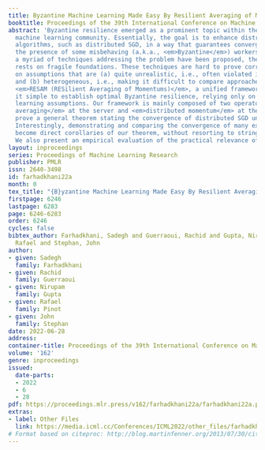 ```yaml
---
title: Byzantine Machine Learning Made Easy By Resilient Averaging of Momentums
booktitle: Proceedings of the 39th International Conference on Machine Learning
abstract: 'Byzantine resilience emerged as a prominent topic within the distributed
  machine learning community. Essentially, the goal is to enhance distributed optimization
  algorithms, such as distributed SGD, in a way that guarantees convergence despite
  the presence of some misbehaving (a.k.a., <em>Byzantine</em>) workers. Although
  a myriad of techniques addressing the problem have been proposed, the field arguably
  rests on fragile foundations. These techniques are hard to prove correct and rely
  on assumptions that are (a) quite unrealistic, i.e., often violated in practice,
  and (b) heterogeneous, i.e., making it difficult to compare approaches. We present
  <em>RESAM (RESilient Averaging of Momentums)</em>, a unified framework that makes
  it simple to establish optimal Byzantine resilience, relying only on standard machine
  learning assumptions. Our framework is mainly composed of two operators: <em>resilient
  averaging</em> at the server and <em>distributed momentum</em> at the workers. We
  prove a general theorem stating the convergence of distributed SGD under RESAM.
  Interestingly, demonstrating and comparing the convergence of many existing techniques
  become direct corollaries of our theorem, without resorting to stringent assumptions.
  We also present an empirical evaluation of the practical relevance of RESAM.'
layout: inproceedings
series: Proceedings of Machine Learning Research
publisher: PMLR
issn: 2640-3498
id: farhadkhani22a
month: 0
tex_title: "{B}yzantine Machine Learning Made Easy By Resilient Averaging of Momentums"
firstpage: 6246
lastpage: 6283
page: 6246-6283
order: 6246
cycles: false
bibtex_author: Farhadkhani, Sadegh and Guerraoui, Rachid and Gupta, Nirupam and Pinot,
  Rafael and Stephan, John
author:
- given: Sadegh
  family: Farhadkhani
- given: Rachid
  family: Guerraoui
- given: Nirupam
  family: Gupta
- given: Rafael
  family: Pinot
- given: John
  family: Stephan
date: 2022-06-28
address:
container-title: Proceedings of the 39th International Conference on Machine Learning
volume: '162'
genre: inproceedings
issued:
  date-parts:
  - 2022
  - 6
  - 28
pdf: https://proceedings.mlr.press/v162/farhadkhani22a/farhadkhani22a.pdf
extras:
- label: Other Files
  link: https://media.icml.cc/Conferences/ICML2022/other_files/farhadkhani22a-supp.zip
# Format based on citeproc: http://blog.martinfenner.org/2013/07/30/citeproc-yaml-for-bibliographies/
---
```

